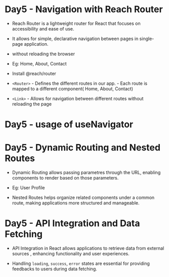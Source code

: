 # Day5 - Navigation with Reach Router

* Reach Router is a lightweight router for React that focuses on accessibility and ease of use.

* It allows for simple, declarative navigation between pages in single-page application.

* without reloading the browser

* Eg: Home, About, Contact

* Install @reach/router  
* `<Router>` - Defines the different routes in our app. 
             - Each route is mapped to a different component( Home, About, Contact)
* `<Link>`  - Allows for navigation between different routes without    
              reloading the page

# Day5 - usage of useNavigator 

# Day5 - Dynamic Routing and Nested Routes
* Dynamic Routing allows passing parametres through the URL, enabling components to render based on those parameters.  
* Eg: User Profile  

* Nested Routes helps organize related components under a common route, making applications more structured and manageable.  


# Day5 - API Integration and Data Fetching
* API Integration in React allows applications to retrieve data from external sources , enhancing functionality and user experiences.  

* Handling `loading`, `success`, `error` states are essential for providing feedbacks to users during  data fetching.  





